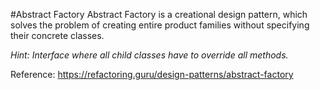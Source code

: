 #Abstract Factory
Abstract Factory is a creational design pattern, which solves the problem of creating entire product families without specifying their concrete classes.

*Hint: Interface where all child classes have to override all methods.*

Reference: https://refactoring.guru/design-patterns/abstract-factory